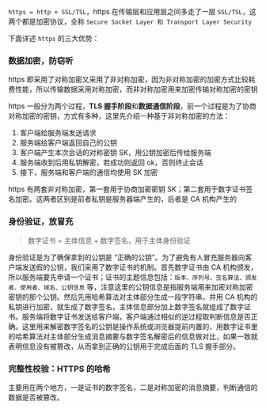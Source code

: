`https = http + SSL/TSL`，https 在传输层和应用层之间多走了一层 `SSL/TSL`，这两个都是加密协议，全称 `Secure Socket Layer 和 Transport Layer Security`

下面详述 `https` 的三大优势：

### 数据加密，防窃听

https 即采用了对称加密又采用了非对称加密，因为非对称加密的加密方式比较耗费性能，所以传输数据采用对称加密，而非对称加密用来加密传输对称加密的密钥

https 一般分为两个过程，**TLS 握手阶段**和**数据通信阶段**，前一个过程是为了协商对称加密的密钥，方式有多种，这里先介绍一种基于非对称加密的方法：

1. 客户端给服务端发送请求
2. 服务端给客户端返回自己的公钥
3. 客户端产生本次会话的对称密钥 SK，用公钥加密后传给服务端
4. 服务端收到后用私钥解密，若成功则返回 ok，否则终止会话
5. 接下，服务端和客户端的通信均使用 SK 加密

https 有两套非对称加密，第一套用于协商加密密钥 SK；第二套用于数字证书签名加密。这两者区别是前者私钥是服务器端产生的，后者是 CA 机构产生的



### 身份验证，放冒充

> 数字证书 = 主体信息 + 数字签名，用于主体身份验证

身份验证是为了确保拿到的公钥是 “正确的公钥”。为了避免有人冒充服务器向客户端发送假的公钥，我们采用了数字证书的机制。首先数字证书由 CA 机构颁发，所以服务端要先申请一个证书；证书的主题信息包括：`版本、序列号、签名算法、颁发者、使用者、域名、公钥信息` 等，注意这里的公钥信息是指服务端用来加密对称加密密钥的那个公钥。然后先用哈希算法对主体部分生成一段字符串，并用 CA 机构的私钥进行加密，就生成了数字签名，主体信息部分加上数字签名就组成了数字证书。服务端将数字证书发送给客户端，客户端通过相似的逆过程取判断信息是否正确。这里用来解密数字签名的公钥是操作系统或浏览器提前内置的，用数字证书里的哈希算法对主体部分生成消息摘要与数字签名解密后的信息做对比，如果一致就表明信息没有被篡改，从而拿到正确的公钥用于完成后面的 TLS 握手部分。



### 完整性校验：HTTPS 的哈希

主要用在两个地方，一是证书的数字签名，二是对称加密的消息摘要，判断通信的数据是否被篡改。